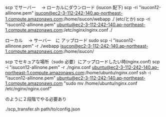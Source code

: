 scp でサーバー　 → ローカルにダウンロード
(isucon 配下) scp -ri "isucon12-allinone.pem" isucon@ec2-3-112-242-140.ap-northeast-1.compute.amazonaws.com:/home/isucon/webapp ./
(etc/とか) scp -ri "isucon12-allinone.pem" ubuntu@ec2-3-112-242-140.ap-northeast-1.compute.amazonaws.com:/etc/nginx/nginx.conf ./

ローカル　 → サーバー　に アップロード
sudo scp -i "isucon12-allinone.pem" -r ./webapp isucon@ec2-3-112-242-140.ap-northeast-1.compute.amazonaws.com:/home/isucon/

scp でセキュアな場所（sudo 必要）にアップロードしたい時(nginx.conf)
scp -i "isucon12-allinone.pem" -r ./nginx.conf ubuntu@ec2-3-112-242-140.ap-northeast-1.compute.amazonaws.com:/home/ubuntu/nginx.conf
ssh -i "isucon12-allinone.pem" ubuntu@ec2-3-112-242-140.ap-northeast-1.compute.amazonaws.com "sudo mv /home/ubuntu/nginx.conf /etc/nginx/nginx.conf"

のように２段階でやる必要あり

./scp_transfer.sh path/to/config.json
